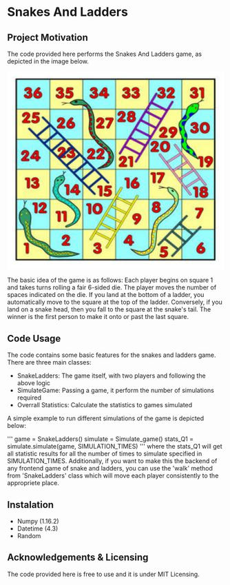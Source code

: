 # Snakes And Ladders

## Project Motivation

The code provided here performs the Snakes And Ladders game, as depicted in the image below.

![SnakeandLadders](https://github.com/GregoryMarchesan/snakeladders/blob/master/snakeladders/docs/snakeladders_img.png)



The basic idea of the game is as follows: Each player begins on square 1 and takes turns rolling a fair 6-sided 
die. The player moves the number of spaces indicated on the die. If you land at the bottom of a ladder, you automatically move to the square 
at the top of the ladder. Conversely, if you land on a snake head, then you fall to the square at the snake's tail. The winner is the first person to 
make it onto or past the last square.


## Code Usage
The code contains some basic features for the snakes and ladders game. There are three main classes:
- SnakeLadders: The game itself, with two players and following the above logic
- SimulateGame: Passing a game, it perform the number of simulations required
- Overrall Statistics: Calculate the statistics to games simulated

A simple example to run different simulations of the game is depicted below:

'''
game = SnakeLadders()
simulate = Simulate_game()
stats_Q1 = simulate.simulate(game, SIMULATION_TIMES)
'''
where the stats_Q1 will get all statistic results for all the number of times to simulate specified in SIMULATION_TIMES. Additionally, if you want to make this the backend of any frontend game of snake and ladders, you can use the 'walk' method from 'SnakeLadders' class which will move each player consistently to the appropriete place.

## Instalation
- Numpy (1.16.2)
- Datetime (4.3)
- Random

## Acknowledgements & Licensing

The code provided here is free to use and it is under MIT Licensing.
